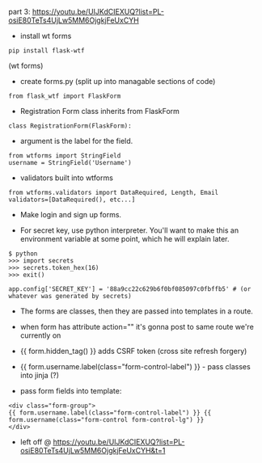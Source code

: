 part 3: https://youtu.be/UIJKdCIEXUQ?list=PL-osiE80TeTs4UjLw5MM6OjgkjFeUxCYH

- install wt forms

```
pip install flask-wtf
```

(wt forms)

- create forms.py (split up into managable sections of code)

```
from flask_wtf import FlaskForm
```

- Registration Form class inherits from FlaskForm

```
class RegistrationForm(FlaskForm):
```

- argument is the label for the field.

```
from wtforms import StringField
username = StringField('Username')
```

- validators built into wtforms

```
from wtforms.validators import DataRequired, Length, Email
validators=[DataRequired(), etc...]
```

- Make login and sign up forms.

- For secret key, use python interpreter. You'll want to make this an environment variable at some point, which he will explain later.

```
$ python
>>> import secrets
>>> secrets.token_hex(16)
>>> exit()
```

```
app.config['SECRET_KEY'] = '88a9cc22c629b6f0bf085097c0fbffb5' # (or whatever was generated by secrets)
```

- The forms are classes, then they are passed into templates in a route.

- when form has attribute action="" it's gonna post to same route we're currently on

- {{ form.hidden_tag() }} adds CSRF token (cross site refresh forgery)

- {{ form.username.label(class="form-control-label") }} - pass classes into jinja (?)

- pass form fields into template:

```
<div class="form-group">
{{ form.username.label(class="form-control-label") }} {{
form.username(class="form-control form-control-lg") }}
</div>
```

- left off @ https://youtu.be/UIJKdCIEXUQ?list=PL-osiE80TeTs4UjLw5MM6OjgkjFeUxCYH&t=1

```

```
